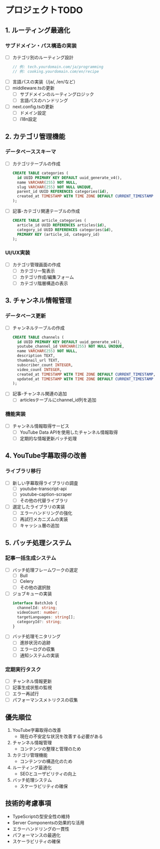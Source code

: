 # プロジェクトTODO

## 1. ルーティング最適化
### サブドメイン・パス構造の実装
- [ ] カテゴリ別のルーティング設計
  ```typescript
  // 例: tech.yourdomain.com/ja/programming
  // 例: cooking.yourdomain.com/en/recipe
  ```
- [ ] 言語パスの実装（/ja/, /en/など）
- [ ] middleware.tsの更新
  - [ ] サブドメインのルーティングロジック
  - [ ] 言語パスのハンドリング
- [ ] next.config.tsの更新
  - [ ] ドメイン設定
  - [ ] i18n設定

## 2. カテゴリ管理機能
### データベーススキーマ
- [ ] カテゴリテーブルの作成
  ```sql
  CREATE TABLE categories (
    id UUID PRIMARY KEY DEFAULT uuid_generate_v4(),
    name VARCHAR(255) NOT NULL,
    slug VARCHAR(255) NOT NULL UNIQUE,
    parent_id UUID REFERENCES categories(id),
    created_at TIMESTAMP WITH TIME ZONE DEFAULT CURRENT_TIMESTAMP
  );
  ```
- [ ] 記事-カテゴリ関連テーブルの作成
  ```sql
  CREATE TABLE article_categories (
    article_id UUID REFERENCES articles(id),
    category_id UUID REFERENCES categories(id),
    PRIMARY KEY (article_id, category_id)
  );
  ```

### UI/UX実装
- [ ] カテゴリ管理画面の作成
  - [ ] カテゴリ一覧表示
  - [ ] カテゴリ作成/編集フォーム
  - [ ] カテゴリ階層構造の表示

## 3. チャンネル情報管理
### データベース更新
- [ ] チャンネルテーブルの作成
  ```sql
  CREATE TABLE channels (
    id UUID PRIMARY KEY DEFAULT uuid_generate_v4(),
    youtube_channel_id VARCHAR(255) NOT NULL UNIQUE,
    name VARCHAR(255) NOT NULL,
    description TEXT,
    thumbnail_url TEXT,
    subscriber_count INTEGER,
    video_count INTEGER,
    created_at TIMESTAMP WITH TIME ZONE DEFAULT CURRENT_TIMESTAMP,
    updated_at TIMESTAMP WITH TIME ZONE DEFAULT CURRENT_TIMESTAMP
  );
  ```
- [ ] 記事-チャンネル関連の追加
  - [ ] articlesテーブルにchannel_id列を追加

### 機能実装
- [ ] チャンネル情報取得サービス
  - [ ] YouTube Data APIを使用したチャンネル情報取得
  - [ ] 定期的な情報更新バッチ処理

## 4. YouTube字幕取得の改善
### ライブラリ移行
- [ ] 新しい字幕取得ライブラリの調査
  - [ ] youtube-transcript-api
  - [ ] youtube-caption-scraper
  - [ ] その他の代替ライブラリ
- [ ] 選定したライブラリの実装
  - [ ] エラーハンドリングの強化
  - [ ] 再試行メカニズムの実装
  - [ ] キャッシュ層の追加

## 5. バッチ処理システム
### 記事一括生成システム
- [ ] バッチ処理フレームワークの選定
  - [ ] Bull
  - [ ] Celery
  - [ ] その他の選択肢
- [ ] ジョブキューの実装
  ```typescript
  interface BatchJob {
    channelId: string;
    videoCount: number;
    targetLanguages: string[];
    categoryId?: string;
  }
  ```
- [ ] バッチ処理モニタリング
  - [ ] 進捗状況の追跡
  - [ ] エラーログの収集
  - [ ] 通知システムの実装

### 定期実行タスク
- [ ] チャンネル情報更新
- [ ] 記事生成状態の監視
- [ ] エラー再試行
- [ ] パフォーマンスメトリクスの収集

## 優先順位
1. YouTube字幕取得の改善
   - 現在の不安定な状況を改善する必要がある
2. チャンネル情報管理
   - コンテンツの整理と管理のため
3. カテゴリ管理機能
   - コンテンツの構造化のため
4. ルーティング最適化
   - SEOとユーザビリティの向上
5. バッチ処理システム
   - スケーラビリティの確保

## 技術的考慮事項
- TypeScriptの型安全性の維持
- Server Componentsの効果的な活用
- エラーハンドリングの一貫性
- パフォーマンスの最適化
- スケーラビリティの確保
